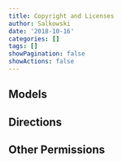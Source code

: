 ```yaml
---
title: Copyright and Licenses
author: Salkowski
date: '2018-10-16'
categories: []
tags: []
showPagination: false
showActions: false
---
```


## Models

## Directions

## Other Permissions